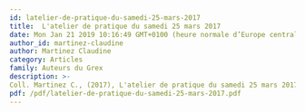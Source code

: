 ```yaml
---
id: latelier-de-pratique-du-samedi-25-mars-2017
title:  L'atelier de pratique du samedi 25 mars 2017
date: Mon Jan 21 2019 10:16:49 GMT+0100 (heure normale d’Europe centrale)
author_id: martinez-claudine
author: Martinez Claudine
category: Articles
family: Auteurs du Grex
description: >-
Coll. Martinez C., (2017), L'atelier de pratique du samedi 25 mars 2017, Expliciter n°115, p.22-27 
pdf: /pdf/latelier-de-pratique-du-samedi-25-mars-2017.pdf
---
```

